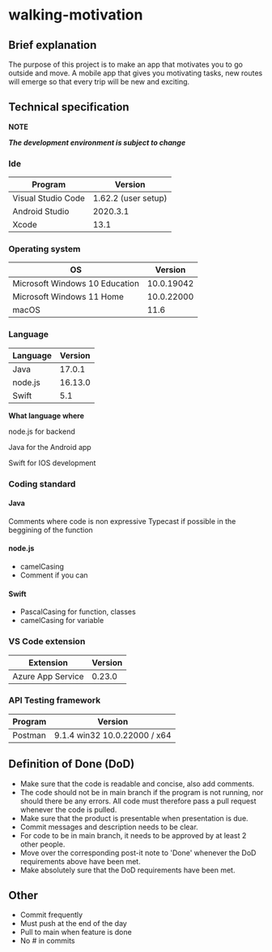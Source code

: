 # walking-motivation

## Brief explanation

The purpose of this project is to make an app that motivates you to go outside and move.
A mobile app that gives you motivating tasks, new routes will emerge so that every trip will be new and exciting.

## Technical specification

**NOTE**

***The development environment is subject to change***

### Ide

|Program|Version|
|---|---|
|Visual Studio Code|1.62.2 (user setup)|
|Android Studio|2020.3.1|
|Xcode|13.1|

### Operating system

|OS|Version|
|---|---|
|Microsoft Windows 10 Education|10.0.19042|
|Microsoft Windows 11 Home|10.0.22000|
|macOS|11.6|

### Language

|Language|Version|
|---|---|
|Java|17.0.1|
|node.js|16.13.0|
|Swift|5.1|

**What language where**

node.js for backend

Java for the Android app

Swift for IOS development

### Coding standard

#### Java

Comments where code is non expressive
Typecast if possible in the beggining of the function

#### node.js

- camelCasing
- Comment if you can

#### Swift

- PascalCasing for function, classes
- camelCasing for variable

### VS Code extension

|Extension|Version|
|---|---|
|Azure App Service|0.23.0|

### API Testing framework

|Program|Version|
|---|---|
|Postman|9.1.4 win32 10.0.22000 / x64|

## Definition of Done (DoD)

- Make sure that the code is readable and concise, also add comments.
- The code should not be in main branch if the program is not running, nor should there be any errors. All code must therefore pass a pull request whenever the code is pulled.
- Make sure that the product is presentable when presentation is due.
- Commit messages and description needs to be clear.
- For code to be in main branch, it needs to be approved by at least 2 other people.
- Move over the corresponding post-it note to 'Done' whenever the DoD requirements above have been met.
- Make absolutely sure that the DoD requirements have been met.

## Other

- Commit frequently
- Must push at the end of the day
- Pull to main when feature is done
- No # in commits
